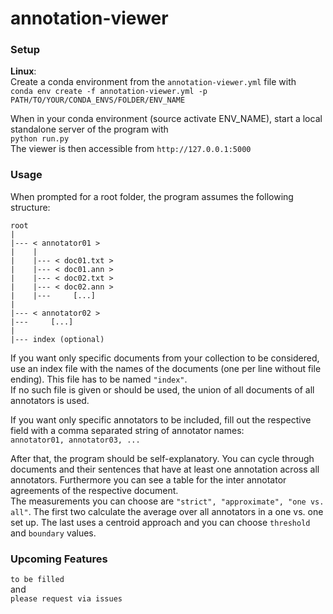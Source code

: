 # annotation-viewer

### Setup
**Linux**:  
Create a conda environment from the `annotation-viewer.yml` file with  
`conda env create -f annotation-viewer.yml -p PATH/TO/YOUR/CONDA_ENVS/FOLDER/ENV_NAME`

When in your conda environment (source activate ENV_NAME), start a local standalone server of the program with  
`python run.py`  
The viewer is then accessible from `http://127.0.0.1:5000`

### Usage
When prompted for a root folder, the program assumes the following structure:  
```
root
|
|--- < annotator01 >
|    |
|    |--- < doc01.txt >
|    |--- < doc01.ann >
|    |--- < doc02.txt >
|    |--- < doc02.ann >
|    |---     [...]
|
|--- < annotator02 >
|---     [...]
|
|--- index (optional)
```
If you want only specific documents from your collection to be considered, use an index file with the names of the documents (one per line without file ending). This file has to be named `"index"`.  
If no such file is given or should be used, the union of all documents of all annotators is used.

If you want only specific annotators to be included, fill out the respective field with a comma separated string of annotator names:  
`annotator01, annotator03, ...`

After that, the program should be self-explanatory. You can cycle through documents and their sentences that have at least one annotation across all annotators. Furthermore you can see a table for the inter annotator agreements of the respective document.  
The measurements you can choose are `"strict", "approximate", "one vs. all"`. The first two calculate the average over all annotators in a one vs. one set up. The last uses a centroid approach and you can choose `threshold` and `boundary` values.

### Upcoming Features
`to be filled`  
and  
`please request via issues`
